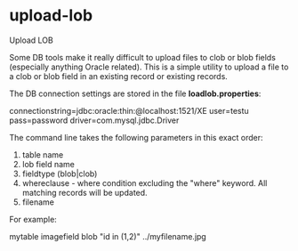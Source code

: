 # upload-lob
Upload LOB

Some DB tools make it really difficult to upload files to clob or blob fields (especially anything Oracle related).
This is a simple utility to upload a file to a clob or blob field in an existing record or existing records.

The DB connection settings are stored in the file **loadlob.properties**:

connectionstring=jdbc:oracle:thin:@localhost:1521/XE
user=testu
pass=password
driver=com.mysql.jdbc.Driver

The command line takes the following parameters in this exact order:

  1. table name
  1. lob field name
  1. fieldtype (blob|clob) 
  1. whereclause  - where condition excluding the "where" keyword. All matching records will be updated.
  1. filename
  
For example:

mytable imagefield blob "id in (1,2)" ../myfilename.jpg


